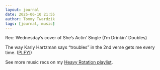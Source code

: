 ```yaml
---
layout: journal
date: 2025-06-10 21:55
author: Tommy Twardzik
tags: [journal, music]
---
```


Rec: Wednesday’s cover of She’s Actin’ Single (I’m Drinkin' Doubles)

The way Karly Hartzman says “troubles” in the 2nd verse gets me every time. ([PI.FYI](https://www.pi.fyi/rec/cmbre4v3q04xlt5400beiwk57))

See more music recs on my [Heavy Rotation playlist](/2023/12/13/heavy-rotation-music-playlist.html).
